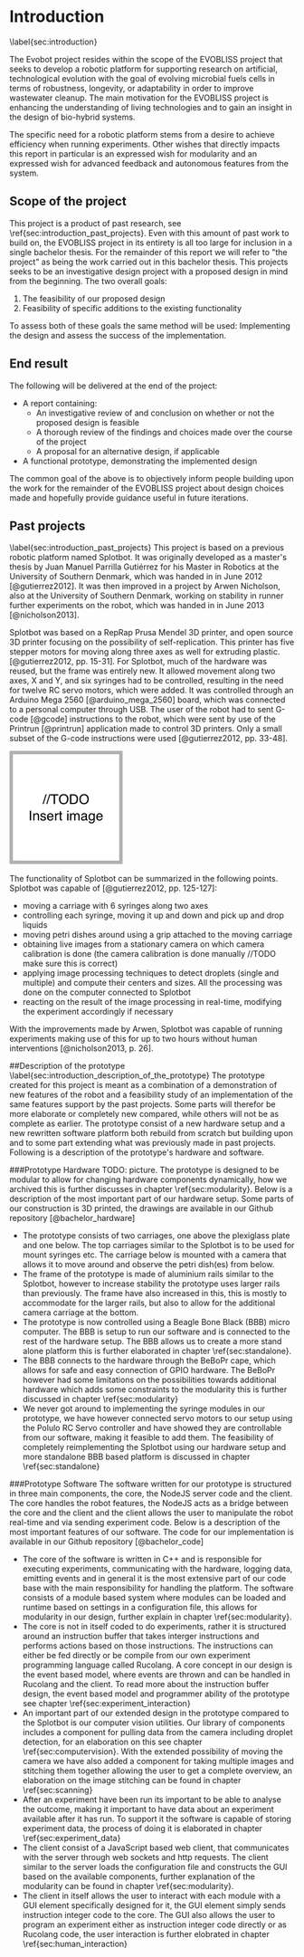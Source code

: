 # Introduction
\label{sec:introduction}

The Evobot project resides within the scope of the EVOBLISS project
that seeks to develop a robotic platform for supporting research on
artificial, technological evolution with the goal of evolving microbial
fuels cells in terms of robustness, longevity, or adaptability in order
to improve wastewater cleanup. The main motivation for the EVOBLISS project is
enhancing the understanding of living technologies and to gain an
insight in the design of bio-hybrid systems.

The specific need for a robotic platform stems from a desire to achieve
efficiency when running experiments. Other wishes that directly impacts
this report in particular is an expressed wish for modularity and an
expressed wish for advanced feedback and autonomous features from the system.

## Scope of the project

This project is a product of past research, see \ref{sec:introduction_past_projects}. 
Even with this amount of past work to build on, the EVOBLISS project in its entirety is
all too large for inclusion in a single bachelor thesis. For the remainder of
this report we will refer to "the project" as being the work carried out in this
bachelor thesis. This projects seeks to be an investigative design
project with a proposed design in mind from the beginning. The two overall goals:

1. The feasibility of our proposed design
2. Feasibility of specific additions to the existing functionality

To assess both of these goals the same method will be used: Implementing the
design and assess the success of the implementation.

## End result

The following will be delivered at the end of the project:

- A report containing:
	- An investigative review of and conclusion on whether or not the
	proposed design is feasible
	- A thorough review of the findings and choices made over the course of
	the project
	- A proposal for an alternative design, if applicable
- A functional prototype, demonstrating the implemented design

The common goal of the above is to objectively inform people building upon the
work for the remainder of the EVOBLISS project about design choices made and
hopefully provide guidance useful in future iterations.

## Past projects
\label{sec:introduction_past_projects} This project is based on a previous
robotic platform named Splotbot. It was originally developed as a master's
thesis by Juan Manuel Parrilla Gutiérrez for his Master in Robotics at the
University of Southern Denmark, which was handed in in June 2012
[@gutierrez2012]. It was then improved in a project by Arwen Nicholson,
also at the University of Southern Denmark, working on stability in runner
further experiments on the robot, which was handed in in June 2013
[@nicholson2013].

Splotbot was based on a RepRap Prusa Mendel 3D printer, and open source 3D
printer focusing on the possibility of self-replication. This printer has five
stepper motors for moving along three axes as well for extruding plastic.
[@gutierrez2012, pp. 15-31]. For Splotbot, much of the hardware was reused, but
the frame was entirely new. It allowed movement along two axes, X and Y, and six
syringes had to be controlled, resulting in the need for twelve RC servo motors,
which were added. It was controlled through an Arduino Mega 2560 [@arduino_mega_2560]
board, which was connected to a personal computer through USB. The user of the
robot had to sent G-code [@gcode] instructions to the robot, which were sent by
use of the Printrun [@printrun] application made to control 3D printers. Only a
small subset of the G-code instructions were used [@gutierrez2012, pp. 33-48].

![A picture of Splotbot on which EvoBot is based.\label{fig:splotbot}](images/todo.png)

The functionality of Splotbot can be summarized in the following points.
Splotbot was capable of [@gutierrez2012, pp. 125-127]:

- moving a carriage with 6 syringes along two axes
- controlling each syringe, moving it up and down and pick up and drop liquids
- moving petri dishes around using a grip attached to the moving carriage
- obtaining live images from a stationary camera on which camera calibration is
  done (the camera calibration is done manually //TODO make sure this is
  correct)
- applying image processing techniques to detect droplets (single and multiple)
  and compute their centers and sizes. All the processing was done on the
  computer connected to Splotbot 
- reacting on the result of the image processing in real-time, modifying the
  experiment accordingly if necessary

With the improvements made by Arwen, Splotbot was capable of running
experiments making use of this for up to two hours without human interventions
[@nicholson2013, p. 26].

##Description of the prototype
\label{sec:introduction_description_of_the_prototype}
The prototype created for this project is meant as a combination of a
demonstration of new features of the robot and a feasibility study of an
implementation of the same features support by the past projects. Some parts
will therefor be more elaborate or completely new compared, while others will
not be as complete as earlier. The prototype consist of a new hardware setup and
a new rewritten software platform both rebuild from scratch but building upon
and to some part extending what was previously made in past projects. Following
is a description of the prototype's hardware and software.

###Prototype Hardware
TODO: picture.
The prototype is designed to be modular to allow for changing hardware
components dynamically, how we archived this is further discusses in chapter
\ref{sec:modularity}. Below is a description of the most important part of our
hardware setup. Some parts of our construction is 3D printed, the drawings are
available in our Github repository [@bachelor_hardware]

- The prototype consists of two carriages, one above the plexiglass plate and
  one below. The top carriages similar to the Splotbot is to be used for mount
  syringes etc. The carriage below is mounted with a camera that allows it to
  move around and observe the petri dish(es) from below. 
- The frame of the prototype is made of aluminium rails similar to the Splotbot,
  however to increase stability the prototype uses larger rails than previously.
  The frame have also increased in this, this is mostly to accommodate for the
  larger rails, but also to allow for the additional camera carriage at the
  bottom.
- The prototype is now controlled using a Beagle Bone Black (BBB) micro
  computer. The BBB is setup to run our software and is connected to the
  rest of the hardware setup. The BBB allows us to create a more stand alone
  platform this is further elaborated in chapter \ref{sec:standalone}. 
- The BBB connects to the hardware through the BeBoPr cape, which allows for
  safe and easy connection of GPIO hardware. The BeBoPr however had some
  limitations on the possibilities towards additional hardware which adds some
  constraints to the modularity this is further discussed in chapter
  \ref{sec:modularity}
- We never got around to implementing the syringe modules in our prototype, we
  have however connected servo motors to our setup using the Polulo RC Servo
  controller and have showed they are controllable from our software, making it
  feasible to add them. The feasibility of completely reimplementing the
  Splotbot using our hardware setup and more standalone BBB based platform is
  discussed in chapter \ref{sec:standalone}

###Prototype Software
The software written for our prototype is structured in three main components,
the core, the NodeJS server code and the client. The core handles the robot
features, the NodeJS acts as a bridge between the core and the client and the
client allows the user to manipulate the robot real-time and via sending
experiment code. Below is a description of the most important features of our
software. The code for our implementation is available in our Github repository
[@bachelor_code]

- The core of the software is written in C++ and is responsible for executing
  experiments, communicating with the hardware, logging data, emitting events
  and in general it is the most extensive part of our code base with the main
  responsibility for handling the platform. The software consists of a module
  based system where modules can be loaded and runtime based on settings in a
  configuration file, this allows for modularity in our design, further explain
  in chapter \ref{sec:modularity}. 
- The core is not in itself coded to do experiments, rather it is structured
  around an instruction buffer that takes interger instructions and performs
  actions based on those instructions. The instructions can either be fed
  directly or be compile from our own experiment programming language called
  Rucolang. A core concept in our design is the event based model, where events
  are thrown and can be handled in Rucolang and the client. To read more about
  the instruction buffer design, the event based model and programmer ability of
  the prototype see chapter \ref{sec:experiment_interaction} 
- An important part of our extended design in the prototype compared to the
  Splotbot is our computer vision utilities. Our library of components includes
  a component for pulling data from the camera including droplet detection, for
  an elaboration on this see chapter \ref{sec:computervision}.  With the
  extended possibility of moving the camera we have also added a component for
  taking multiple images and stitching them together allowing the user to get a
  complete overview, an elaboration on the image stitching can be found in
  chapter \ref{sec:scanning}
- After an experiment have been run its important to be able to analyse the
  outcome, making it important to have data about an experiment available after
  it has run. To support it the software is capable of storing experiment data,
  the process of doing it is elaborated in chapter \ref{sec:experiment_data}
- The client consist of a JavaScript based web client, that communicates with
  the server through web sockets and http requests. The client similar to the
  server loads the configuration file and constructs the GUI based on the
  available components, further explanation of the modularity can be found in
  chapter \ref{sec:modularity}. 
- The client in itself allows the user to interact with each module with a GUI
  element specifically designed for it, the GUI element simply sends instruction
  integer code to the core. The GUI also allows the user to program an
  experiment either as instruction integer code directly or as Rucolang code,
  the user interaction is further elobrated in chapter
  \ref{sec:human_interaction}
